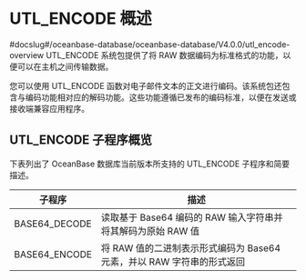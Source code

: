 UTL_ENCODE 概述 
==================================
#docslug#/oceanbase-database/oceanbase-database/V4.0.0/utl_encode-overview
UTL_ENCODE 系统包提供了将 RAW 数据编码为标准格式的功能，以便可以在主机之间传输数据。

您可以使用 UTL_ENCODE 函数对电子邮件文本的正文进行编码。该系统包还包含与编码功能相对应的解码功能。这些功能遵循已发布的编码标准，以便在发送或接收端兼容应用程序。

UTL_ENCODE 子程序概览 
-------------------------------------

下表列出了 OceanBase 数据库当前版本所支持的 UTL_ENCODE 子程序和简要描述。


|      子程序      |                           描述                            |
|---------------|---------------------------------------------------------|
| BASE64_DECODE | 读取基于 Base64 编码的 RAW 输入字符串并将其解码为原始 RAW 值 |
| BASE64_ENCODE | 将 RAW 值的二进制表示形式编码为 Base64 元素，并以 RAW 字符串的形式返回            |


